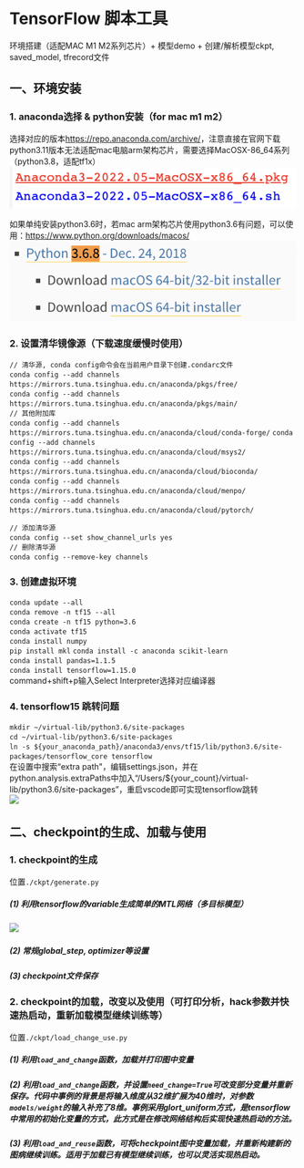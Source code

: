 # TensorFlow 脚本工具
环境搭建（适配MAC M1 M2系列芯片）+ 模型demo + 创建/解析模型ckpt, saved_model, tfrecord文件

## 一、环境安装
### 1. anaconda选择 & python安装（for mac m1 m2）  
选择对应的版本<https://repo.anaconda.com/archive/>，注意直接在官网下载python3.11版本无法适配mac电脑arm架构芯片，需要选择MacOSX-86_64系列（python3.8，适配tf1x）
![](pictures/anaconda.png)  

如果单纯安装python3.6时，若mac arm架构芯片使用python3.6有问题，可以使用：<https://www.python.org/downloads/macos/>   
![](pictures/python.png)

### 2. 设置清华镜像源（下载速度缓慢时使用）
```// 清华源, conda config命令会在当前用户目录下创建.condarc文件```  
```conda config --add channels https://mirrors.tuna.tsinghua.edu.cn/anaconda/pkgs/free/```  
```conda config --add channels https://mirrors.tuna.tsinghua.edu.cn/anaconda/pkgs/main/```  
```// 其他附加库```  
```conda config --add channels https://mirrors.tuna.tsinghua.edu.cn/anaconda/cloud/conda-forge/```
```conda config --add channels https://mirrors.tuna.tsinghua.edu.cn/anaconda/cloud/msys2/```  
```conda config --add channels https://mirrors.tuna.tsinghua.edu.cn/anaconda/cloud/bioconda/```  
```conda config --add channels https://mirrors.tuna.tsinghua.edu.cn/anaconda/cloud/menpo/```  
```conda config --add channels https://mirrors.tuna.tsinghua.edu.cn/anaconda/cloud/pytorch/```  
  
```// 添加清华源```  
```conda config --set show_channel_urls yes```  
```// 删除清华源```  
```conda config --remove-key channels```  
  
### 3. 创建虚拟环境
```conda update --all```  
```conda remove -n tf15 --all```  
```conda create -n tf15 python=3.6```  
```conda activate tf15```  
```conda install numpy```  
```pip install mkl```
```conda install -c anaconda scikit-learn```  
```conda install pandas=1.1.5```  
```conda install tensorflow=1.15.0```   
command+shift+p输入Select Interpreter选择对应编译器  

### 4. tensorflow15 跳转问题
```mkdir ~/virtual-lib/python3.6/site-packages```  
```cd ~/virtual-lib/python3.6/site-packages```  
```ln -s ${your_anaconda_path}/anaconda3/envs/tf15/lib/python3.6/site-packages/tensorflow_core tensorflow```  
在设置中搜索“extra path"，编辑settings.json，并在python.analysis.extraPaths中加入“/Users/${your_count}/virtual-lib/python3.6/site-packages”，重启vscode即可实现tensorflow跳转  
![](pictures/jump.png)


## 二、checkpoint的生成、加载与使用
### 1. checkpoint的生成  
位置```./ckpt/generate.py```  
##### (1) 利用tensorflow的variable生成简单的MTL网络（多目标模型）   
![](pictures/MTL.svg)  
##### (2) 常规global_step, optimizer等设置  
##### (3) checkpoint文件保存  

### 2. checkpoint的加载，改变以及使用（可打印分析，hack参数并快速热启动，重新加载模型继续训练等）  
位置```./ckpt/load_change_use.py```  
##### (1) 利用```load_and_change```函数，加载并打印图中变量  
##### (2) 利用```load_and_change```函数，并设置```need_change=True```可改变部分变量并重新保存。代码中事例的背景是将输入维度从32维扩展为40维时，对参数```models/weight```的输入补充了8维。事例采用glort_uniform方式，是tensorflow中常用的初始化变量的方式，此方式是在修改网络结构后实现快速热启动的方法。  
##### (3) 利用```load_and_reuse```函数，可将checkpoint图中变量加载，并重新构建新的图病继续训练。适用于加载已有模型继续训练，也可以灵活实现热启动。